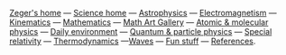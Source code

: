 [Zeger's home](https://www.hendrikse.name/) &mdash;
[Science home](https://www.hendrikse.name/science/) &mdash; [Astrophysics](#astrophysics) &mdash; 
[Electromagnetism](#electromagnetism) &mdash; [Kinematics](#kinematics) &mdash; [Mathematics](#mathematics) &mdash;
[Math Art Gallery](geometry.html) &mdash; [Atomic &amp; molecular physics](#molecularphys) &mdash;
[Daily environment](#nature) &mdash; [Quantum &amp; particle physics](#quantum) &mdash; 
[Special relativity](#relativity) &mdash; [Thermodynamics](#thermodynamics) &mdash;[Waves](#waves) &mdash; 
[Fun stuff](fun.html) &mdash; [References](#references).
